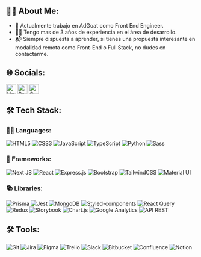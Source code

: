 ## 🧑‍💻 About Me:
- 💼 Actualmente trabajo en AdGoat como Front End Engineer.
- 👩‍💻 Tengo mas de 3 años de experiencia en el área de desarrollo.
- 📬 Siempre dispuesta a aprender, si tienes una propuesta interesante en modalidad remota como Front-End o Full Stack, no dudes en contactarme.

## 🌐 Socials:

<div style="display: flex; gap: .25rem; align-items: center;">
  <a href="https://www.linkedin.com/in/andreahernandez29">
    <img 
      src="https://img.shields.io/badge/LinkedIn-%230077B5.svg?style=flat-square&logo=linkedin&logoColor=white&logoWidth=26" 
      alt="LinkedIn" 
      height="26"
    >
  </a>

  <a href="https://andrea-hernandez-dev.vercel.app/">
    <img 
      src="https://img.shields.io/badge/Portfolio-%23954386.svg?style=flat-square&logo=vercel&logoColor=white&logoWidth=26" 
      alt="Portfolio" 
      height="26"
    >
  </a>

  <a href="mailto:andreajhl29@gmail.com">
    <img 
      src="https://img.shields.io/badge/Gmail-%23D14836.svg?style=flat-square&logo=gmail&logoColor=white&logoWidth=26" 
      alt="Gmail" 
      height="26"
    >
  </a>
</div>

## 🛠 Tech Stack:

### 👨‍💻 Languages:
![HTML5](https://img.shields.io/badge/html5-%23E34F26.svg?style=for-the-badge&logo=html5&logoColor=white)
![CSS3](https://img.shields.io/badge/css3-%231572B6.svg?style=for-the-badge&logo=css3&logoColor=white)
![JavaScript](https://img.shields.io/badge/javascript-%23323330.svg?style=for-the-badge&logo=javascript&logoColor=%23F7DF1E)
![TypeScript](https://img.shields.io/badge/typescript-%23007ACC.svg?style=for-the-badge&logo=typescript&logoColor=white)
![Python](https://img.shields.io/badge/python-%2314354C.svg?style=for-the-badge&logo=python&logoColor=white)
![Sass](https://img.shields.io/badge/sass-%23CC6699.svg?style=for-the-badge&logo=sass&logoColor=white)

### 🚀 Frameworks:
![Next JS](https://img.shields.io/badge/next.js-%23000000.svg?style=for-the-badge&logo=nextdotjs&logoColor=white)
![React](https://img.shields.io/badge/react-%2320232a.svg?style=for-the-badge&logo=react&logoColor=%2361DAFB)
![Express.js](https://img.shields.io/badge/express.js-%23404d59.svg?style=for-the-badge&logo=express&logoColor=%2361DAFB)
![Bootstrap](https://img.shields.io/badge/bootstrap-%23563D7C.svg?style=for-the-badge&logo=bootstrap&logoColor=white)
![TailwindCSS](https://img.shields.io/badge/tailwindcss-%2338B2AC.svg?style=for-the-badge&logo=tailwind-css&logoColor=white)
![Material UI](https://img.shields.io/badge/material--ui-%230081CB.svg?style=for-the-badge&logo=material-ui&logoColor=white)

### 📚 Libraries:
![Prisma](https://img.shields.io/badge/prisma-%232D3748.svg?style=for-the-badge&logo=prisma&logoColor=white)
![Jest](https://img.shields.io/badge/jest-%23C21325.svg?style=for-the-badge&logo=jest&logoColor=white)
![MongoDB](https://img.shields.io/badge/mongodb-%2347A248.svg?style=for-the-badge&logo=mongodb&logoColor=white)
![Styled-components](https://img.shields.io/badge/styled--components-%23DB7093.svg?style=for-the-badge&logo=styled-components&logoColor=white)
![React Query](https://img.shields.io/badge/react--query-%23FF4154.svg?style=for-the-badge&logo=react-query&logoColor=white)
![Redux](https://img.shields.io/badge/redux-%23764ABC.svg?style=for-the-badge&logo=redux&logoColor=white)
![Storybook](https://img.shields.io/badge/storybook-%23FF4785.svg?style=for-the-badge&logo=storybook&logoColor=white)
![Chart.js](https://img.shields.io/badge/chart--js-%23FF6384.svg?style=for-the-badge&logo=chartdotjs&logoColor=white)
![Google Analytics](https://img.shields.io/badge/google--analytics-%23E37400.svg?style=for-the-badge&logo=google-analytics&logoColor=white)
![API REST](https://img.shields.io/badge/API--REST-%23000000.svg?style=for-the-badge)

## 🛠 Tools:
![Git](https://img.shields.io/badge/git-%23F05033.svg?style=for-the-badge&logo=git&logoColor=white)
![Jira](https://img.shields.io/badge/jira-%230A0FFF.svg?style=for-the-badge&logo=jira&logoColor=white)
![Figma](https://img.shields.io/badge/figma-%23F24E1E.svg?style=for-the-badge&logo=figma&logoColor=white)
![Trello](https://img.shields.io/badge/trello-%23026AA7.svg?style=for-the-badge&logo=trello&logoColor=white)
![Slack](https://img.shields.io/badge/slack-%234A154B.svg?style=for-the-badge&logo=slack&logoColor=white)
![Bitbucket](https://img.shields.io/badge/bitbucket-%230047B3.svg?style=for-the-badge&logo=bitbucket&logoColor=white)
![Confluence](https://img.shields.io/badge/confluence-%23172BF4.svg?style=for-the-badge&logo=confluence&logoColor=white)
![Notion](https://img.shields.io/badge/notion-%23000000.svg?style=for-the-badge&logo=notion&logoColor=white)